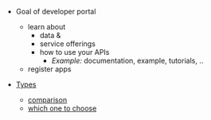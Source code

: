 - Goal of developer portal
    - learn about
        - data &
        - service offerings
        - how to use your APIs
          - _Example:_ documentation, example, tutorials, ..
    - register apps

- [Types](https://docs.apigee.com/api-platform/publish/developer-portal#solutions)
  - [comparison](https://docs.apigee.com/api-platform/publish/developer-portal#feature-comparison)
  - [which one to choose](https://docs.apigee.com/api-platform/publish/developer-portal#choose)